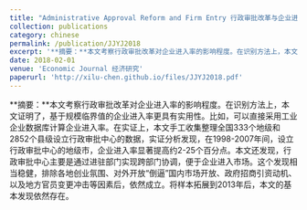 ```yaml
---
title: "Administrative Approval Reform and Firm Entry 行政审批改革与企业进入"
collection: publications
category: chinese
permalink: /publication/JJYJ2018
excerpt: '**摘要：**本文考察行政审批改革对企业进入率的影响程度。在识别方法上，本文证明了，基于规模临界值的企业进入率更具有实用性。比如，可以直接采用工业企业数据库计算企业进入率。在实证上，本文手工收集整理全国333个地级和2852个县级设立行政审批中心的数据，实证分析发现，在1998-2007年间，设立行政审批中心的地级市，企业进入率显著提高约2-25个百分点。本文还发现，行政审批中心主要是通过进驻部门实现跨部门协调，便于企业进入市场。这个发现相当稳健，排除各地创业氛围、对外开放“倒逼”国内市场开放、政府招商引资动机、以及地方官员变更冲击等因素后，依然成立。将样本拓展到2013年后，本文的基本发现依然存在。'
date: 2018-02-01
venue: 'Economic Journal 经济研究'
paperurl: 'http://xilu-chen.github.io/files/JJYJ2018.pdf'
---
```


**摘要：**本文考察行政审批改革对企业进入率的影响程度。在识别方法上，本文证明了，基于规模临界值的企业进入率更具有实用性。比如，可以直接采用工业企业数据库计算企业进入率。在实证上，本文手工收集整理全国333个地级和2852个县级设立行政审批中心的数据，实证分析发现，在1998-2007年间，设立行政审批中心的地级市，企业进入率显著提高约2-25个百分点。本文还发现，行政审批中心主要是通过进驻部门实现跨部门协调，便于企业进入市场。这个发现相当稳健，排除各地创业氛围、对外开放“倒逼”国内市场开放、政府招商引资动机、以及地方官员变更冲击等因素后，依然成立。将样本拓展到2013年后，本文的基本发现依然存在。
